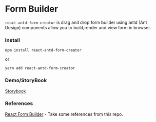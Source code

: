 # Form Builder

`react-antd-form-creator` is drag and drop form builder using antd (Ant Design) components allow you to build,render and view form in browser. 

### Install

`npm install react-antd-form-creator`

or 

`yarn add react-antd-form-creator`


### Demo/StoryBook

[Storybook](https://61e44acc430f63003a771dd5-oaurtzdgmz.chromatic.com/?path=/story/formbuilder--from-scratch)

### References

[React Form Builder](https://github.com/blackjk3/react-form-builder) - Take some references from this repo.






